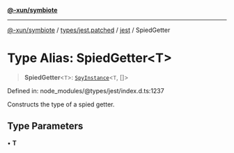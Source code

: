 [**@-xun/symbiote**](../../../../../README.md)

***

[@-xun/symbiote](../../../../../README.md) / [types/jest.patched](../../../README.md) / [jest](../README.md) / SpiedGetter

# Type Alias: SpiedGetter\<T\>

> **SpiedGetter**\<`T`\>: [`SpyInstance`](../interfaces/SpyInstance.md)\<`T`, \[\]\>

Defined in: node\_modules/@types/jest/index.d.ts:1237

Constructs the type of a spied getter.

## Type Parameters

• **T**
